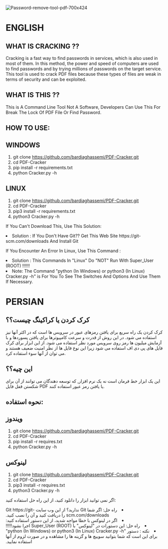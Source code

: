 <p align="center">
  
![Password-remove-tool-pdf-700x424](https://github.com/user-attachments/assets/20a1a129-3c2a-4920-877e-843b6dad1aed)

</p>

# ENGLISH 

## WHAT IS CRACKING ??

Cracking is a fast way to find passwords in services, which is also used in most of them. In this method, the power and speed of computers are used to find passwords and by trying millions of passwords on the target service.
This tool is used to crack PDF files because these types of files are weak in terms of security and can be exploited.

## WHAT IS THIS ??

This is A Command Line Tool Not A Software, Developers Can Use This For Break The Lock Of PDF File Or Find Password.

## HOW TO USE:

## WINDOWS
1. git clone https://github.com/bardiaghassemi/PDF-Cracker.git
2. cd PDF-Cracker
3. pip install -r requirements.txt
4. python Cracker.py -h

## LINUX
1. git clone https://github.com/bardiaghassemi/PDF-Cracker.git
2. cd PDF-Cracker
3. pip3 install -r requirements.txt
4. python3 Cracker.py -h

If You Can't Download This, Use This Solution:

<li>
  Solution : If You Don't Have Git?? Get This Web Site https://git-scm.com/downloads And Install Git
</li>

If You Encounter An Error In Linux, Use This Command : 

<li>
  Solution : This Commands In "Linux" Do "NOT" Run With Super_User (ROOT) !!!!!!
</li>

<li>
  Note: The Command "python (In Windows) or python3 (In Linux) Cracker.py -h" is For You To See The Switches And Options And Use Them If Necessary.
</li>

# PERSIAN

## کرک کردن یا کراکینگ چیست؟؟

کرک کردن یک راه سریع برای یافتن رمزهای عبور در سرویس ها است که در اکثر آنها نیز استفاده می شود. در این روش از قدرت و سرعت کامپیوترها برای یافتن پسوردها و با آزمایش میلیون ها رمز روی سرویس مورد نظر استفاده می شود.
از این ابزار برای کرک فایل های پی دی اف استفاده می شود زیرا این نوع فایل ها از نظر امنیت ضعیف هستند و می توان از آنها سوء استفاده کرد.

## این چیه؟؟

این یک ابزار خط فرمان است نه یک نرم افزار, که توسعه دهندگان می توانند از آن برای شکستن قفل فایل PDF یا یافتن رمز عبور استفاده کنند.

## نحوه استفاده:

## ویندوز
1. git clone https://github.com/bardiaghassemi/PDF-Cracker.git
2. cd PDF-Cracker
3. pip install -r requires.txt
4. python Cracker.py -h

## لینوکس
1. git clone https://github.com/bardiaghassemi/PDF-Cracker.git
2. cd PDF-Cracker
3. pip3 install -r requires.txt
4. python3 Cracker.py -h

اگر نمی توانید ابزار را دانلود کنید، از این راه حل استفاده کنید:

<li dir="rtl" lang="ir">
  راه حل: اگر شما Git ندارید؟ از این وب سایت Git https://git-scm.com/downloads را دریافت کنید و آن را نصب کنید.
</li>

<li dir="rtl" lang="ir">
اگر در لینوکس با خطا مواجه شدید، از این دستور استفاده کنید:
</li>

<li dir="rtl" lang="ir">
راه حل: این دستورات در "لینوکس" با Super_User (ROOT) اجرا نشود!!!!!
</li>

<li dir="rtl" lang="ir">
نکته : دستور "python (In Windows) or python3 (In Linux) Cracker.py -h" برای این است که شما بتوانید سوییچ ها و گزینه ها را مشاهده و در صورت لزوم از آنها استفاده نمایید.
</li>
